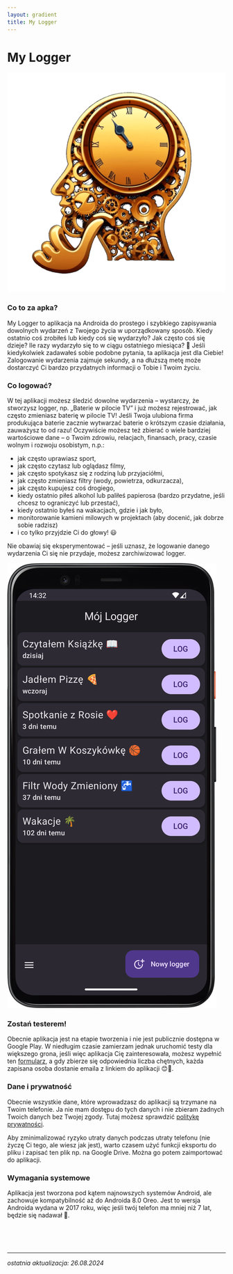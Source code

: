 ```yaml
---
layout: gradient
title: My Logger
---
```

# My Logger

<div class="app-intro-container">
    <img src="img/logo.png" alt="logo aplikacji" class="app-logo">
    <div>
        <h3>Co to za apka?</h3>
        <p>My Logger to aplikacja na Androida do prostego i szybkiego zapisywania dowolnych wydarzeń z Twojego życia w uporządkowany sposób. Kiedy ostatnio coś zrobiłeś lub kiedy coś się wydarzyło? Jak często coś się dzieje? Ile razy wydarzyło się to w ciągu ostatniego miesiąca? 🤔 Jeśli kiedykolwiek zadawałeś sobie podobne pytania, ta aplikacja jest dla Ciebie! Zalogowanie wydarzenia zajmuje sekundy, a na dłuższą metę może dostarczyć Ci bardzo przydatnych informacji o Tobie i Twoim życiu.</p>
    </div>
</div>

<div class="app-details-container">
    <div>
        <h3>Co logować?</h3>
        <p>W tej aplikacji możesz śledzić dowolne wydarzenia – wystarczy, że stworzysz logger, np. „Baterie w pilocie TV” i już możesz rejestrować, jak często zmieniasz baterię w pilocie TV! Jeśli Twoja ulubiona firma produkująca baterie zacznie wytwarzać baterie o krótszym czasie działania, zauważysz to od razu! Oczywiście możesz też zbierać o wiele bardziej wartościowe dane – o Twoim zdrowiu, relacjach, finansach, pracy, czasie wolnym i rozwoju osobistym, n.p.:</p>
        <ul>
            <li>jak często uprawiasz sport,</li>
            <li>jak często czytasz lub oglądasz filmy,</li>
            <li>jak często spotykasz się z rodziną lub przyjaciółmi,</li>
            <li>jak często zmieniasz filtry (wody, powietrza, odkurzacza),</li>
            <li>jak często kupujesz coś drogiego,</li>
            <li>kiedy ostatnio piłeś alkohol lub paliłeś papierosa (bardzo przydatne, jeśli chcesz to ograniczyć lub przestać),</li>
            <li>kiedy ostatnio byłeś na wakacjach, gdzie i jak było,</li>
            <li>monitorowanie kamieni milowych w projektach (aby docenić, jak dobrze sobie radzisz)</li>
            <li>i co tylko przyjdzie Ci do głowy! 😃</li>
        </ul>
        <p>Nie obawiaj się eksperymentować – jeśli uznasz, że logowanie danego wydarzenia Ci się nie przydaje, możesz zarchiwizować logger.</p>
    </div>
    <img src="img/app-screen.png" alt="zrzut ekranu aplikacji" class="app-screenshot">
</div>

### Zostań testerem!
Obecnie aplikacja jest na etapie tworzenia i nie jest publicznie dostępna w Google Play. W niedługim czasie zamierzam jednak uruchomić testy dla większego grona, jeśli więc aplikacja Cię zainteresowała, możesz wypełnić ten [formularz](https://forms.gle/1XGxMdjh5RKmZWat8), a gdy zbierze się odpowiednia liczba chętnych, każda zapisana osoba dostanie emaila z linkiem do aplikacji 😊📲.

### Dane i prywatność
Obecnie wszystkie dane, które wprowadzasz do aplikacji są trzymane na Twoim telefonie. Ja nie mam dostępu do tych danych i nie zbieram żadnych Twoich danych bez Twojej zgody. Tutaj możesz sprawdzić [politykę prywatności](privacy-policy).

Aby zminimalizować ryzyko utraty danych podczas utraty telefonu (nie życzę Ci tego, ale wiesz jak jest), warto czasem użyć funkcji eksportu do pliku i zapisać ten plik np. na Google Drive. Można go potem zaimportować do aplikacji.

### Wymagania systemowe
Aplikacja jest tworzona pod kątem najnowszych systemów Android, ale zachowuje kompatybilność aż do Androida 8.0 Oreo. Jest to wersja Androida wydana w 2017 roku, więc jeśli twój telefon ma mniej niż 7 lat, będzie się nadawał 🙂.

<div style="height: 50px;"></div>

---
*ostatnia aktualizacja: 26.08.2024*
